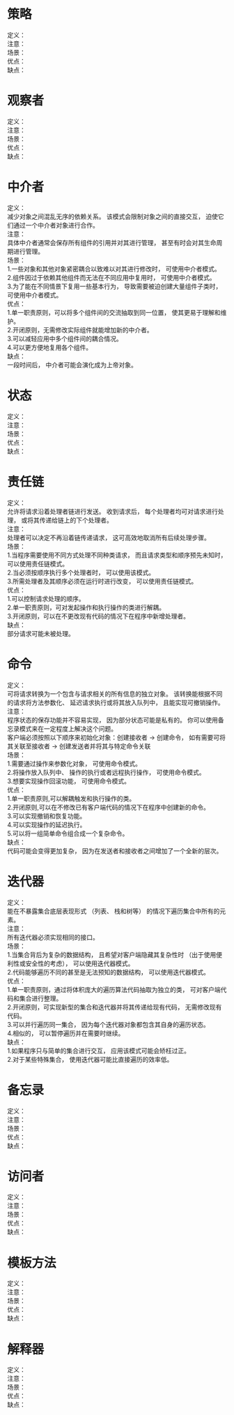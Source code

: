 # 策略
定义：     
注意：    
场景：    
优点：    
缺点：     
# 观察者
定义：     
注意：    
场景：    
优点：    
缺点：     
# 中介者
定义：     
减少对象之间混乱无序的依赖关系。 该模式会限制对象之间的直接交互， 迫使它们通过一个中介者对象进行合作。   
注意：    
具体中介者通常会保存所有组件的引用并对其进行管理， 甚至有时会对其生命周期进行管理。  
场景：    
1.一些对象和其他对象紧密耦合以致难以对其进行修改时， 可使用中介者模式。   
2.组件因过于依赖其他组件而无法在不同应用中复用时， 可使用中介者模式。   
3.为了能在不同情景下复用一些基本行为， 导致需要被迫创建大量组件子类时， 可使用中介者模式。  
优点：    
1.单一职责原则，可以将多个组件间的交流抽取到同一位置， 使其更易于理解和维护。   
2.开闭原则，无需修改实际组件就能增加新的中介者。  
3.可以减轻应用中多个组件间的耦合情况。  
4.可以更方便地复用各个组件。  
缺点：     
一段时间后， 中介者可能会演化成为上帝对象。
# 状态
定义：     
注意：    
场景：    
优点：    
缺点：     
# 责任链
定义：     
允许将请求沿着处理者链进行发送。 收到请求后， 每个处理者均可对请求进行处理， 或将其传递给链上的下个处理者。  
注意：    
处理者可以决定不再沿着链传递请求， 这可高效地取消所有后续处理步骤。  
场景：    
1.当程序需要使用不同方式处理不同种类请求， 而且请求类型和顺序预先未知时， 可以使用责任链模式。  
2.当必须按顺序执行多个处理者时， 可以使用该模式。  
3.所需处理者及其顺序必须在运行时进行改变， 可以使用责任链模式。  
优点：    
1.可以控制请求处理的顺序。  
2.单一职责原则，可对发起操作和执行操作的类进行解耦。  
3.开闭原则，可以在不更改现有代码的情况下在程序中新增处理者。  
缺点：     
部分请求可能未被处理。
# 命令
定义：     
可将请求转换为一个包含与请求相关的所有信息的独立对象。 该转换能根据不同的请求将方法参数化、 延迟请求执行或将其放入队列中， 且能实现可撤销操作。  
注意：    
程序状态的保存功能并不容易实现， 因为部分状态可能是私有的。 你可以使用备忘录模式来在一定程度上解决这个问题。  
客户端必须按照以下顺序来初始化对象：创建接收者 -> 创建命令， 如有需要可将其关联至接收者 -> 创建发送者并将其与特定命令关联  
场景：    
1.需要通过操作来参数化对象， 可使用命令模式。  
2.将操作放入队列中、 操作的执行或者远程执行操作， 可使用命令模式。  
3.想要实现操作回滚功能， 可使用命令模式。  
优点：    
1.单一职责原则,可以解耦触发和执行操作的类。  
2.开闭原则,可以在不修改已有客户端代码的情况下在程序中创建新的命令。  
3.可以实现撤销和恢复功能。  
4.可以实现操作的延迟执行。  
5.可以将一组简单命令组合成一个复杂命令。  
缺点：     
代码可能会变得更加复杂， 因为在发送者和接收者之间增加了一个全新的层次。
# 迭代器
定义：     
能在不暴露集合底层表现形式 （列表、 栈和树等） 的情况下遍历集合中所有的元素。  
注意：    
所有迭代器必须实现相同的接口。    
场景：    
1.当集合背后为复杂的数据结构， 且希望对客户端隐藏其复杂性时 （出于使用便利性或安全性的考虑）， 可以使用迭代器模式。  
2.代码能够遍历不同的甚至是无法预知的数据结构， 可以使用迭代器模式。    
优点：    
1.单一职责原则，通过将体积庞大的遍历算法代码抽取为独立的类， 可对客户端代码和集合进行整理。  
2.开闭原则，可实现新型的集合和迭代器并将其传递给现有代码， 无需修改现有代码。  
3.可以并行遍历同一集合， 因为每个迭代器对象都包含其自身的遍历状态。  
4.相似的， 可以暂停遍历并在需要时继续。  
缺点：    
1.如果程序只与简单的集合进行交互， 应用该模式可能会矫枉过正。  
2.对于某些特殊集合， 使用迭代器可能比直接遍历的效率低。
# 备忘录
定义：     
注意：    
场景：    
优点：    
缺点：     
# 访问者
定义：     
注意：    
场景：    
优点：    
缺点：     
# 模板方法
定义：     
注意：    
场景：    
优点：    
缺点：     
# 解释器
定义：     
注意：    
场景：    
优点：    
缺点：     
